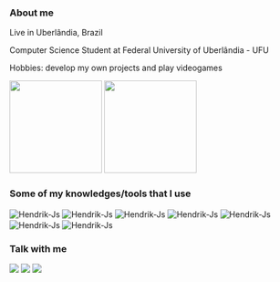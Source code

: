 ### About me

Live in Uberlândia, Brazil

Computer Science Student at Federal University of Uberlândia - UFU

Hobbies: develop my own projects and play videogames

<div>
  <img height="162em" src="https://github-readme-stats.vercel.app/api?username=HendrikAH12&show_icons=true&theme=tokyonight&include_all_commits=true&count_private=true" />
  <img height="162em" src="https://github-readme-stats.vercel.app/api/top-langs/?username=HendrikAH12&layout=compact&langs_count=16&theme=tokyonight" />
</div>
  
### Some of my knowledges/tools that I use

<div style="display: inline_block">
  <img align="center" alt="Hendrik-Js" src="https://img.shields.io/badge/JavaScript-323330?style=for-the-badge&logo=javascript&logoColor=F7DF1E" />
  <img align="center" alt="Hendrik-Js" src="https://img.shields.io/badge/TypeScript-007ACC?style=for-the-badge&logo=typescript&logoColor=white" />
  <img align="center" alt="Hendrik-Js" src="https://img.shields.io/badge/Node.js-43853D?style=for-the-badge&logo=node.js&logoColor=white" />
  <img align="center" alt="Hendrik-Js" src="https://img.shields.io/badge/Python-14354C?style=for-the-badge&logo=python&logoColor=white" />
  <img align="center" alt="Hendrik-Js" src="https://img.shields.io/badge/C-00599C?style=for-the-badge&logo=c&logoColor=white" />
  <img align="center" alt="Hendrik-Js" src="https://img.shields.io/badge/React-20232A?style=for-the-badge&logo=react&logoColor=61DAFB" /> 
  <img align="center" alt="Hendrik-Js" src="https://img.shields.io/badge/Heroku-430098?style=for-the-badge&logo=heroku&logoColor=white" /> 
</div>

### Talk with me

<div>
  <a href="mailto:hendrikahermann@gmail.com" target="_blank"><img src="https://img.shields.io/badge/Gmail-D14836?style=for-the-badge&logo=gmail&logoColor=white" /></a>
  <a href="https://discord.gg/user/HendrikAH#0714" target="_blank"><img src="https://img.shields.io/badge/Discord-7289DA?style=for-the-badge&logo=discord&logoColor=white" /></a>
  <a href="https://br.linkedin.com/in/hendrik-abdalla-hermann-643708228" target="_blank"><img src="https://img.shields.io/badge/LinkedIn-0077B5?style=for-the-badge&logo=linkedin&logoColor=white" /></a>
</div>
